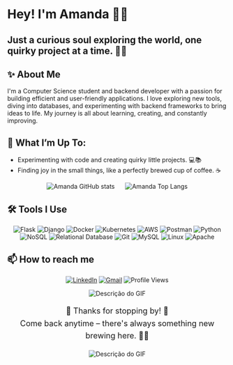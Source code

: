 # Hey! I'm Amanda 👋✨

## Just a curious soul exploring the world, one quirky project at a time. 👩‍💻

## ✨ About Me 
I'm a Computer Science student and backend developer with a passion for building efficient and user-friendly applications. I love exploring new tools, diving into databases, and experimenting with backend frameworks to bring ideas to life. My journey is all about learning, creating, and constantly improving.

## 💬 What I’m Up To:
- Experimenting with code and creating quirky little projects. 💻📚
- Finding joy in the small things, like a perfectly brewed cup of coffee. ☕

<div align="center">
  <img src="https://github-readme-stats.vercel.app/api?username=Amandabezsiv&show_icons=true&theme=tokyonight&hide_rank=true" alt="Amanda GitHub stats" style="display: inline-block; margin-right: 20px;" />
  <img src="https://github-readme-stats.vercel.app/api/top-langs/?username=Amandabezsiv&layout=compact&theme=tokyonight" alt="Amanda Top Langs" style="display: inline-block;" />
</div>


## 🛠️ Tools I Use

<div align="center">
    
![Flask](https://img.shields.io/badge/Flask-%23000.svg?style=for-the-badge&logo=flask&logoColor=white)
![Django](https://img.shields.io/badge/Django-%23092E20.svg?style=for-the-badge&logo=django&logoColor=white)
![Docker](https://img.shields.io/badge/Docker-%230db7ed.svg?style=for-the-badge&logo=docker&logoColor=white)
![Kubernetes](https://img.shields.io/badge/Kubernetes-%23326CE5.svg?style=for-the-badge&logo=kubernetes&logoColor=white)
![AWS](https://img.shields.io/badge/AWS-%23FF9900.svg?style=for-the-badge&logo=amazon-aws&logoColor=white)
![Postman](https://img.shields.io/badge/Postman-%23FF6C37.svg?style=for-the-badge&logo=postman&logoColor=white)
![Python](https://img.shields.io/badge/Python-%233776AB.svg?style=for-the-badge&logo=python&logoColor=white)
![NoSQL](https://img.shields.io/badge/NoSQL-%23CB2D3E.svg?style=for-the-badge&logo=mongodb&logoColor=white)
![Relational Database](https://img.shields.io/badge/Relational_DB-%234479A1.svg?style=for-the-badge&logo=postgresql&logoColor=white)
![Git](https://img.shields.io/badge/Git-%23F05032.svg?style=for-the-badge&logo=git&logoColor=white)
![MySQL](https://img.shields.io/badge/MySQL-%2300f.svg?style=for-the-badge&logo=mysql&logoColor=white)
![Linux](https://img.shields.io/badge/Linux-%23FCC624.svg?style=for-the-badge&logo=linux&logoColor=black)
![Apache](https://img.shields.io/badge/Apache-%23D42029.svg?style=for-the-badge&logo=apache&logoColor=white)

</div>

## 📫 How to reach me

<div align="center">

[![LinkedIn](https://img.shields.io/badge/LinkedIn-0077B5?style=for-the-badge&logo=linkedin&logoColor=white)](https://www.linkedin.com/in/amandabezsilv/) 
[![Gmail](https://img.shields.io/badge/Gmail-D14836?style=for-the-badge&logo=gmail&logoColor=white)](mailto:amandabezsilv@gmail.com)
![Profile Views](https://komarev.com/ghpvc/?username=Amandabezsiv&style=flat-square)
</div>


<div align="center">

  ![Descrição do GIF](https://media.giphy.com/media/tgNpIoE3IluB0bpEYl/giphy.gif?cid=ecf05e47wvg2osbo314hkr4dc6utp3jlxy5tfemtmfis585b&ep=v1_gifs_search&rid=giphy.gif&ct=g)

</div>

<div align="center" style="font-size: 18px; line-height: 1.6;">

  🌟 Thanks for stopping by! 🌟<br>
  Come back anytime – there's always something new brewing here. 🧙‍♀️

</div>

<div align="center">

  ![Descrição do GIF](https://i.giphy.com/media/v1.Y2lkPTc5MGI3NjExYjI0a3RjYjg0azBnbWgzeDh5OGllaWV1cWU0OXJnZjdieHl6Z2ZnMCZlcD12MV9pbnRlcm5hbF9naWZfYnlfaWQmY3Q9Zw/rVFxpI3CIO8O8UycBK/giphy.gif)

</div>
